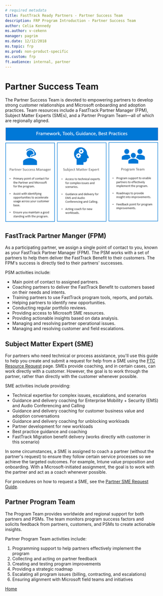 ```yaml
---
# required metadata
title: FastTrack Ready Partners - Partner Success Team
description: FRP Program Introduction - Partner Success Team
author: Celia Kennedy
ms.author: v-cekenn
manager: pagrim
ms.date: 12/12/2018
ms.topic: frp
ms.prod: non-product-specific
ms.custom: frp
ft.audience: internal, partner
---
```


# Partner Success Team

The Partner Success Team is devoted to empowering partners to develop strong customer relationships and Microsoft onboarding and adoption practices. Team resources include a FastTrack Partner Manager (FPM), Subject Matter Experts (SMEs), and a Partner Program Team—all of which are regionally aligned.

![Partner Success Team](media/partner-success-team/partner-success-team.png)

## FastTrack Partner Manger (FPM)

As a participating partner, we assign a single point of contact to you, known as your FastTrack Partner Manager (FPM).  The PSM works with a set of partners to help them deliver the FastTrack Benefit to their customers. The FPM's success is directly tied to their partners' successes.

PSM activities include:

- Main point of contact to assigned partners.
- Coaching partners to deliver the FastTrack Benefit to customers based on their needs and intents.
- Training partners to use FastTrack program tools, reports, and portals.
- Helping partners to identify new opportunities.
- Conducting regular portfolio reviews.
- Providing access to Microsoft SME resources.
- Providing actionable insights based on data analysis.
- Managing and resolving partner operational issues.
- Managing and resolving customer and field escalations.

## Subject Matter Expert (SME)

For partners who need technical or process assistance, you'll use this guide to help you create and submit a request for help from a SME using the [FTC Resource Request](https://aka.ms/frpsmerequest) page. SMEs provide coaching, and in certain cases, can work directly with a customer. However, the goal is to work through the partner, rather than directly with the customer whenever possible.

SME activities include providing:

- Technical expertise for complex issues, escalations, and scenarios
- Guidance and delivery coaching for Enterprise Mobility + Security (EMS) and Audio Conferencing and Calling
- Guidance and delivery coaching for customer business value and adoption conversations
- Guidance and delivery coaching for unblocking workloads
- Partner development for new workloads
- Best practice guidance and coaching
- FastTrack Migration benefit delivery (works directly with customer in this scenario)

In some circumstances, a SME is assigned to coach a partner (without the partner's request) to ensure they follow certain service processes so we achieve the targeted outcomes. For example, Intune value proposition and onboarding. With a Microsoft-initiated assignment, the goal is to work with the partner and act as a coach whenever possible.

For procedures on how to request a SME, see the [Partner SME Request Guide](https://aka.ms/FastTrack-Partner-SME-Request-Guide).

## Partner Program Team

The Program Team provides worldwide and regional support for both partners and PSMs. The team monitors program success factors and solicits feedback from partners, customers, and PSMs to create actionable insights.

Partner Program Team activities include:

1. Programming support to help partners effectively implement the program
2. Collecting and acting on partner feedback
3. Creating and testing program improvements
4. Providing a strategic roadmap
5. Escalating all program issues (billing, contracting, and escalations)
6. Ensuring alignment with Microsoft field teams and initiatives

[Home](http://partner-docs.microsoft.com)
